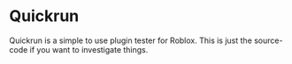# Quickrun
Quickrun is a simple to use plugin tester for Roblox.
This is just the source-code if you want to investigate things.